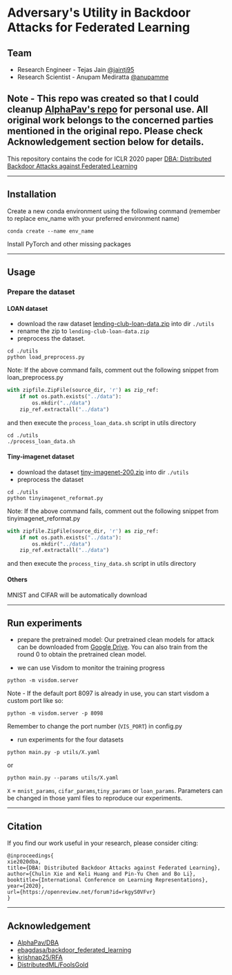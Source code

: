 # Adversary's Utility in Backdoor Attacks for Federated Learning

## Team

* Research Engineer - Tejas Jain [@jaintj95](https://github.com/jaintj95)
* Research Scientist - Anupam Mediratta [@anupamme](https://github.com/anupamme)

## Note - This repo was created so that I could cleanup [AlphaPav's repo](https://github.com/AlphaPav/DBA) for personal use. All original work belongs to the concerned parties mentioned in the original repo. Please check Acknowledgement section below for details.

This repository contains the code for ICLR 2020 paper [DBA: Distributed Backdoor Attacks against Federated Learning](https://openreview.net/forum?id=rkgyS0VFvr)
___

## Installation

Create a new conda environment using the following command (remember to replace env_name with your preferred environment name)
```
conda create --name env_name
```

Install PyTorch and other missing packages
___

## Usage

### Prepare the dataset

#### LOAN dataset

- download the raw dataset [lending-club-loan-data.zip](https://www.kaggle.com/wendykan/lending-club-loan-data/) into dir `./utils`
- rename the zip to `lending-club-loan-data.zip`
- preprocess the dataset.

```
cd ./utils
python load_preprocess.py
```

Note: If the above command fails, comment out the following snippet from loan_preprocess.py

```python
with zipfile.ZipFile(source_dir, 'r') as zip_ref:
    if not os.path.exists("../data"):
        os.mkdir("../data")
    zip_ref.extractall("../data")
```

and then execute the `process_loan_data.sh` script in utils directory
```
cd ./utils
./process_loan_data.sh
```

#### Tiny-imagenet dataset

- download the dataset [tiny-imagenet-200.zip](https://tiny-imagenet.herokuapp.com/) into dir `./utils`
- preprocess the dataset

```
cd ./utils
python tinyimagenet_reformat.py
```

Note: If the above command fails, comment out the following snippet from tinyimagenet_reformat.py

```python
with zipfile.ZipFile(source_dir, 'r') as zip_ref:
    if not os.path.exists("../data"):
        os.mkdir("../data")
    zip_ref.extractall("../data")
```

and then execute the `process_tiny_data.sh` script in utils directory

#### Others

MNIST and CIFAR will be automatically download
___

## Run experiments

* prepare the pretrained model:
Our pretrained clean models for attack can be downloaded from [Google Drive](https://drive.google.com/file/d/1wcJ_DkviuOLkmr-FgIVSFwnZwyGU8SjH/view?usp=sharing). You can also train from the round 0 to obtain the pretrained clean model.

* we can use Visdom to monitor the training progress

```
python -m visdom.server
```

Note - If the default port 8097 is already in use, you can start visdom a custom port like so:

```
python -m visdom.server -p 8098
```

Remember to change the port number (`VIS_PORT`) in config.py  
  
* run experiments for the four datasets

```
python main.py -p utils/X.yaml
```

or

```
python main.py --params utils/X.yaml
```

`X` = `mnist_params`, `cifar_params`,`tiny_params` or `loan_params`. Parameters can be changed in those yaml files to reproduce our experiments.

___

## Citation

If you find our work useful in your research, please consider citing:

```
@inproceedings{
xie2020dba,
title={DBA: Distributed Backdoor Attacks against Federated Learning},
author={Chulin Xie and Keli Huang and Pin-Yu Chen and Bo Li},
booktitle={International Conference on Learning Representations},
year={2020},
url={https://openreview.net/forum?id=rkgyS0VFvr}
}
```

___

## Acknowledgement

* [AlphaPav/DBA](https://github.com/AlphaPav/DBA)
* [ebagdasa/backdoor_federated_learning](https://github.com/ebagdasa/backdoor_federated_learning)
* [krishnap25/RFA](https://github.com/krishnap25/RFA)
* [DistributedML/FoolsGold](https://github.com/DistributedML/FoolsGold)
